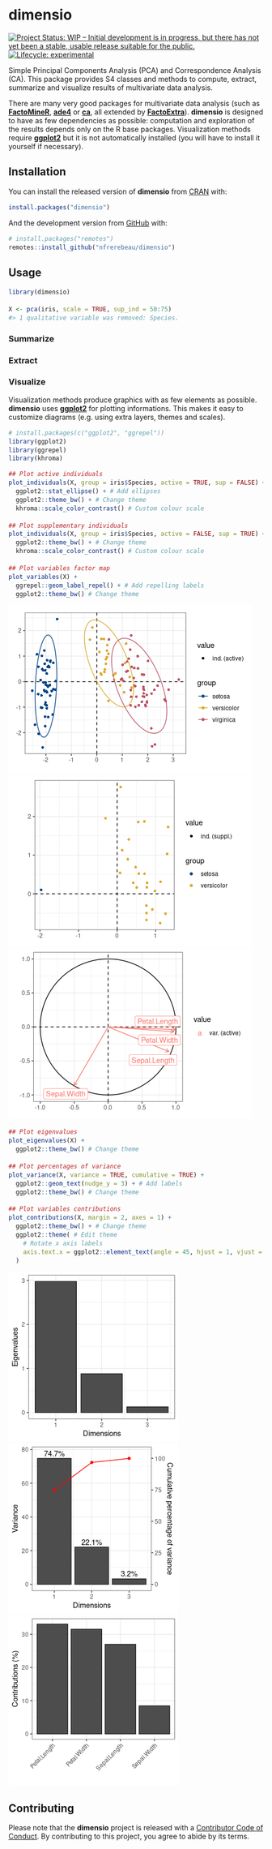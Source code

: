 
<!-- README.md is generated from README.Rmd. Please edit that file -->

# dimensio

<!-- badges: start -->

[![Project Status: WIP – Initial development is in progress, but there
has not yet been a stable, usable release suitable for the
public.](https://www.repostatus.org/badges/latest/wip.svg)](https://www.repostatus.org/#wip)
[![Lifecycle:
experimental](https://img.shields.io/badge/lifecycle-experimental-orange.svg)](https://www.tidyverse.org/lifecycle/#experimental)
<!-- badges: end -->

Simple Principal Components Analysis (PCA) and Correspondence Analysis
(CA). This package provides S4 classes and methods to compute, extract,
summarize and visualize results of multivariate data analysis.

There are many very good packages for multivariate data analysis (such
as [**FactoMineR**](http://factominer.free.fr/),
[**ade4**](https://pbil.univ-lyon1.fr/ade4/) or
[**ca**](https://cran.r-project.org/package=ca), all extended by
[**FactoExtra**](https://rpkgs.datanovia.com/factoextra)). **dimensio**
is designed to have as few dependencies as possible: computation and
exploration of the results depends only on the R base packages.
Visualization methods require
[**ggplot2**](https://ggplot2.tidyverse.org/) but it is not
automatically installed (you will have to install it yourself if
necessary).

## Installation

You can install the released version of **dimensio** from
[CRAN](https://CRAN.R-project.org) with:

``` r
install.packages("dimensio")
```

And the development version from [GitHub](https://github.com/) with:

``` r
# install.packages("remotes")
remotes::install_github("nfrerebeau/dimensio")
```

## Usage

``` r
library(dimensio)

X <- pca(iris, scale = TRUE, sup_ind = 50:75)
#> 1 qualitative variable was removed: Species.
```

### Summarize

### Extract

### Visualize

Visualization methods produce graphics with as few elements as possible.
**dimensio** uses [**ggplot2**](https://github.com/tidyverse/ggplot2)
for plotting informations. This makes it easy to customize diagrams
(e.g. using extra layers, themes and scales).

``` r
# install.packages(c("ggplot2", "ggrepel"))
library(ggplot2)
library(ggrepel)
library(khroma)
```

``` r
## Plot active individuals
plot_individuals(X, group = iris$Species, active = TRUE, sup = FALSE) +
  ggplot2::stat_ellipse() + # Add ellipses
  ggplot2::theme_bw() + # Change theme
  khroma::scale_color_contrast() # Custom colour scale

## Plot supplementary individuals
plot_individuals(X, group = iris$Species, active = FALSE, sup = TRUE) +
  ggplot2::theme_bw() + # Change theme
  khroma::scale_color_contrast() # Custom colour scale

## Plot variables factor map
plot_variables(X) +
  ggrepel::geom_label_repel() + # Add repelling labels
  ggplot2::theme_bw() # Change theme
```

![](man/figures/README-plot-coord-1.png)![](man/figures/README-plot-coord-2.png)![](man/figures/README-plot-coord-3.png)

``` r
## Plot eigenvalues
plot_eigenvalues(X) +
  ggplot2::theme_bw() # Change theme

## Plot percentages of variance
plot_variance(X, variance = TRUE, cumulative = TRUE) +
  ggplot2::geom_text(nudge_y = 3) + # Add labels
  ggplot2::theme_bw() # Change theme

## Plot variables contributions
plot_contributions(X, margin = 2, axes = 1) +
  ggplot2::theme_bw() + # Change theme
  ggplot2::theme( # Edit theme
    # Rotate x axis labels
    axis.text.x = ggplot2::element_text(angle = 45, hjust = 1, vjust = 1)
  )
```

![](man/figures/README-plot-eig-1.png)![](man/figures/README-plot-eig-2.png)![](man/figures/README-plot-eig-3.png)

## Contributing

Please note that the **dimensio** project is released with a
[Contributor Code of
Conduct](https://github.com/nfrerebeau/dimensio/blob/master/.github/CODE_OF_CONDUCT.md).
By contributing to this project, you agree to abide by its terms.
